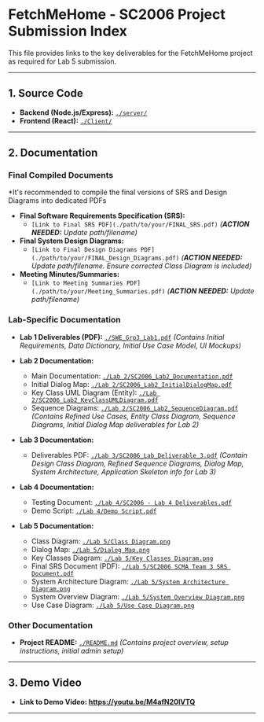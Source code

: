 # FetchMeHome - SC2006 Project Submission Index

This file provides links to the key deliverables for the FetchMeHome project as required for Lab 5 submission.

---

## 1. Source Code

*   **Backend (Node.js/Express):** [`./server/`](./server/)
*   **Frontend (React):** [`./Client/`](./Client/)

---

## 2. Documentation

### Final Compiled Documents

*It's recommended to compile the final versions of SRS and Design Diagrams into dedicated PDFs

*   **Final Software Requirements Specification (SRS):**
    *   `[Link to Final SRS PDF](./path/to/your/FINAL_SRS.pdf)` *(**ACTION NEEDED:** Update path/filename)*
*   **Final System Design Diagrams:**
    *   `[Link to Final Design Diagrams PDF](./path/to/your/FINAL_Design_Diagrams.pdf)` *(**ACTION NEEDED:** Update path/filename. Ensure corrected Class Diagram is included)*
*   **Meeting Minutes/Summaries:**
    *   `[Link to Meeting Summaries PDF](./path/to/your/Meeting_Summaries.pdf)` *(**ACTION NEEDED:** Update path/filename)*

### Lab-Specific Documentation

*   **Lab 1 Deliverables (PDF):** [`./SWE_Grp3_Lab1.pdf`](./SWE_Grp3_Lab1.pdf)
    *(Contains Initial Requirements, Data Dictionary, Initial Use Case Model, UI Mockups)*

*   **Lab 2 Documentation:**
    *   Main Documentation: [`./Lab 2/SC2006_Lab2_Documentation.pdf`](./Lab%202/SC2006_Lab2_Documentation.pdf)
    *   Initial Dialog Map: [`./Lab 2/SC2006_Lab2_InitialDialogMap.pdf`](./Lab%202/SC2006_Lab2_InitialDialogMap.pdf)
    *   Key Class UML Diagram (Entity): [`./Lab 2/SC2006_Lab2_KeyClassUMLDiagram.pdf`](./Lab%202/SC2006_Lab2_KeyClassUMLDiagram.pdf)
    *   Sequence Diagrams: [`./Lab 2/SC2006_Lab2_SequenceDiagram.pdf`](./Lab%202/SC2006_Lab2_SequenceDiagram.pdf)
      *(Contains Refined Use Cases, Entity Class Diagram, Sequence Diagrams, Initial Dialog Map deliverables for Lab 2)*

*   **Lab 3 Documentation:**
    *   Deliverables PDF: [`./Lab 3/SC2006_Lab_Deliverable_3.pdf`](./Lab%203/SC2006_Lab_Deliverable%20_3.pdf)
      *(Contain Design Class Diagram, Refined Sequence Diagrams, Dialog Map, System Architecture, Application Skeleton info for Lab 3)*

*   **Lab 4 Documentation:**
    *   Testing Document: [`./Lab 4/SC2006 - Lab 4 Deliverables.pdf`](./Lab%204/SC2006%20-%20Lab%204%20Deliverables.pdf)
    *   Demo Script: [`./Lab 4/Demo Script.pdf`](./Lab%204/Demo%20Script%20.pdf)
 
*   **Lab 5 Documentation:**
    *   Class Diagram: [`./Lab 5/Class Diagram.png`](./Lab%205/Class%20Diagram.png)
    *   Dialog Map: [`./Lab 5/Dialog Map.png`](./Lab%205/Dialog%20Map.png)
    *   Key Classes Diagram: [`./Lab 5/Key Classes Diagram.png`](./Lab%205/Key%20Classes%20Diagram.png)
    *   Final SRS Document (PDF): [`./Lab 5/SC2006 SCMA Team 3 SRS Document.pdf`](./Lab%205/SC2006%20SCMA%20Team%203%20SRS%20Document.pdf)
    *   System Architecture Diagram: [`./Lab 5/System Architecture Diagram.png`](./Lab%205/System%20Architecture%20Diagram.png)
    *   System Overview Diagram: [`./Lab 5/System Overview Diagram.png`](./Lab%205/System%20Overview%20Diagram.png)
    *   Use Case Diagram: [`./Lab 5/Use Case Diagram.png`](./Lab%205/Use%20Case%20Diagram.png)

### Other Documentation

*   **Project README:** [`./README.md`](./README.md)
    *(Contains project overview, setup instructions, initial admin setup)*

---

## 3. Demo Video

*   **Link to Demo Video: https://youtu.be/M4afN20lVTQ**

---
